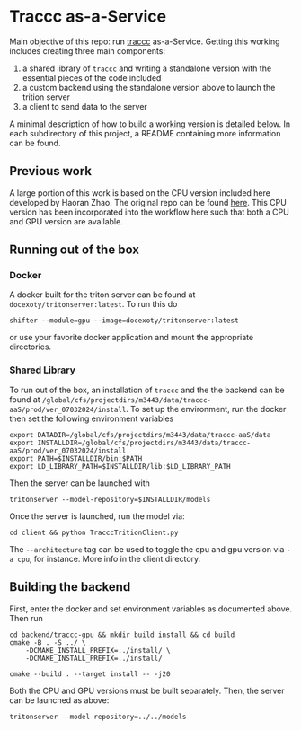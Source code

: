 # Traccc as-a-Service

Main objective of this repo: run [traccc](https://github.com/acts-project/traccc/tree/main) as-a-Service. Getting this working includes creating three main components:

1. a shared library of `traccc` and writing a standalone version with the essential pieces of the code included
2. a custom backend using the standalone version above to launch the trition server
3. a client to send data to the server

A minimal description of how to build a working version is detailed below. In each subdirectory of this project, a README containing more information can be found. 

## Previous work

A large portion of this work is based on the CPU version included here developed by Haoran Zhao. The original repo can be found [here](https://github.com/hrzhao76/traccc-aaS). This CPU version has been incorporated into the workflow here such that both a CPU and GPU version are available. 

## Running out of the box

### Docker

A docker built for the triton server can be found at `docexoty/tritonserver:latest`. To run this do

```
shifter --module=gpu --image=docexoty/tritonserver:latest
```

or use your favorite docker application and mount the appropriate directories. 

### Shared Library 

To run out of the box, an installation of `traccc` and the the backend can be found at `/global/cfs/projectdirs/m3443/data/traccc-aaS/prod/ver_07032024/install`. To set up the environment, run the docker then set the following environment variables

```
export DATADIR=/global/cfs/projectdirs/m3443/data/traccc-aaS/data
export INSTALLDIR=/global/cfs/projectdirs/m3443/data/traccc-aaS/prod/ver_07032024/install
export PATH=$INSTALLDIR/bin:$PATH
export LD_LIBRARY_PATH=$INSTALLDIR/lib:$LD_LIBRARY_PATH
```

Then the server can be launched with 

```
tritonserver --model-repository=$INSTALLDIR/models
```

Once the server is launched, run the model via:

```
cd client && python TracccTritionClient.py 
```
The `--architecture` tag can be used to toggle the cpu and gpu version via `-a cpu`, for instance. More info in the client directory. 

## Building the backend

First, enter the docker and set environment variables as documented above. Then run

```
cd backend/traccc-gpu && mkdir build install && cd build
cmake -B . -S ../ \
    -DCMAKE_INSTALL_PREFIX=../install/ \
    -DCMAKE_INSTALL_PREFIX=../install/

cmake --build . --target install -- -j20
```

Both the CPU and GPU versions must be built separately. Then, the server can be launched as above:

```
tritonserver --model-repository=../../models
```